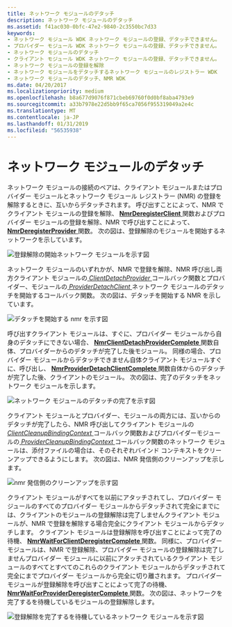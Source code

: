 ```yaml
---
title: ネットワーク モジュールのデタッチ
description: ネットワーク モジュールのデタッチ
ms.assetid: f41ac030-0bfc-47e2-9840-2c3550bc7d33
keywords:
- ネットワーク モジュール WDK ネットワーク モジュールの登録、デタッチできません。
- プロバイダー モジュール WDK ネットワーク モジュールの登録、デタッチできません。
- ネットワーク モジュールのデタッチ
- クライアント モジュール WDK ネットワーク モジュールの登録、デタッチできません。
- ネットワーク モジュールの登録を解除
- ネットワーク モジュールをデタッチするネットワーク モジュールのレジストラー WDK
- ネットワーク モジュールのデタッチ、NMR WDK
ms.date: 04/20/2017
ms.localizationpriority: medium
ms.openlocfilehash: b8a677d9076f871cbeb69760f0d0bf8aba4793e9
ms.sourcegitcommit: a33b7978e22d5bb9f65ca7056f955319049a2e4c
ms.translationtype: MT
ms.contentlocale: ja-JP
ms.lasthandoff: 01/31/2019
ms.locfileid: "56535938"
---
```

# <a name="network-module-detachment"></a>ネットワーク モジュールのデタッチ


ネットワーク モジュールの接続のペアは、クライアント モジュールまたはプロバイダー モジュールとネットワーク モジュール レジストラー (NMR) の登録を解除するときに、互いからデタッチされます。 呼び出すことによって、NMR でクライアント モジュールの登録を解除、 [ **NmrDeregisterClient** ](https://msdn.microsoft.com/library/windows/hardware/ff568774)関数およびプロバイダー モジュールの登録を解除、NMR で呼び出すことによって、 [ **NmrDeregisterProvider** ](https://msdn.microsoft.com/library/windows/hardware/ff568778)関数。 次の図は、登録解除のモジュールを開始するネットワークを示しています。

![登録解除の開始ネットワーク モジュールを示す図](images/nmrdetach1.png)

ネットワーク モジュールのいずれかが、NMR で登録を解除、NMR 呼び出し両方クライアント モジュールの[ *ClientDetachProvider* ](https://msdn.microsoft.com/library/windows/hardware/ff544908)コールバック関数とプロバイダー、モジュールの[ *ProviderDetachClient* ](https://msdn.microsoft.com/library/windows/hardware/ff570397)ネットワーク モジュールのデタッチを開始するコールバック関数。 次の図は、デタッチを開始する NMR を示しています。

![デタッチを開始する nmr を示す図](images/nmrdetach2.png)

呼び出すクライアント モジュールは、すぐに、プロバイダー モジュールから自身のデタッチにできない場合、 [ **NmrClientDetachProviderComplete** ](https://msdn.microsoft.com/library/windows/hardware/ff568772)関数自体、プロバイダーからのデタッチが完了した後モジュール。 同様の場合、プロバイダー モジュールからデタッチできません自体クライアント モジュールすぐに、呼び出し、 [ **NmrProviderDetachClientComplete** ](https://msdn.microsoft.com/library/windows/hardware/ff568781)関数自体からのデタッチが完了した後、クライアントのモジュール。 次の図は、完了のデタッチをネットワーク モジュールを示します。

![ネットワーク モジュールのデタッチの完了を示す図](images/nmrdetach3.png)


クライアント モジュールとプロバイダー、モジュールの両方には、互いからのデタッチが完了したら、NMR 呼び出してクライアント モジュールの[ *ClientCleanupBindingContext* ](https://msdn.microsoft.com/library/windows/hardware/ff544904)コールバック関数およびプロバイダーモジュールの[ *ProviderCleanupBindingContext* ](https://msdn.microsoft.com/library/windows/hardware/ff570396)コールバック関数のネットワーク モジュールは、添付ファイルの場合は、そのそれぞれバインド コンテキストをクリーンアップできるようにします。 次の図は、NMR 発信側のクリーンアップを示します。

![nmr 発信側のクリーンアップを示す図](images/nmrdetach4.png)


クライアント モジュールがすべてを以前にアタッチされてし、プロバイダー モジュールのすべてのプロバイダー モジュールからデタッチされて完全にまでには、クライアントのモジュールの登録解除は完了しませんクライアント モジュールが、NMR で登録を解除する場合完全にクライアント モジュールからデタッチします。 クライアント モジュールは登録解除を呼び出すことによって完了の待機、 [ **NmrWaitForClientDeregisterComplete** ](https://msdn.microsoft.com/library/windows/hardware/ff568786)関数。 同様に、プロバイダー モジュールは、NMR で登録解除、プロバイダー モジュールの登録解除は完了しませんプロバイダー モジュールに以前にアタッチされているクライアント モジュールのすべてとすべてのこれらのクライアント モジュールからデタッチされて完全にまでプロバイダー モジュールから完全に切り離されます。 プロバイダー モジュールが登録解除を呼び出すことによって完了の待機、 [ **NmrWaitForProviderDeregisterComplete** ](https://msdn.microsoft.com/library/windows/hardware/ff568787)関数。 次の図は、ネットワークを完了するを待機しているモジュールの登録解除します。

![登録解除を完了するを待機しているネットワーク モジュールを示す図](images/nmrdetach5.png)
